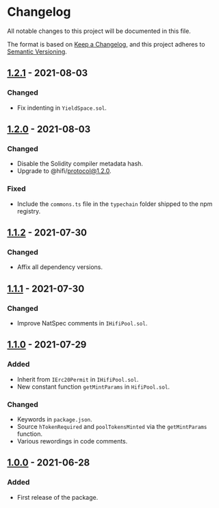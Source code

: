 # Changelog

All notable changes to this project will be documented in this file.

The format is based on [Keep a Changelog](https://keepachangelog.com/en/1.0.0/), and this project adheres to [Semantic Versioning](https://semver.org/spec/v2.0.0.html).

## [1.2.1] - 2021-08-03

### Changed

- Fix indenting in `YieldSpace.sol`.

## [1.2.0] - 2021-08-03

### Changed

- Disable the Solidity compiler metadata hash.
- Upgrade to @hifi/protocol@1.2.0.

### Fixed

- Include the `commons.ts` file in the `typechain` folder shipped to the npm registry.

## [1.1.2] - 2021-07-30

### Changed

- Affix all dependency versions.

## [1.1.1] - 2021-07-30

### Changed

- Improve NatSpec comments in `IHifiPool.sol`.

## [1.1.0] - 2021-07-29

### Added

- Inherit from `IErc20Permit` in `IHifiPool.sol`.
- New constant function `getMintParams` in `HifiPool.sol`.

### Changed

- Keywords in `package.json`.
- Source `hTokenRequired` and `poolTokensMinted` via the `getMintParams` function.
- Various rewordings in code comments.

## [1.0.0] - 2021-06-28

### Added

- First release of the package.

[1.2.1]: https://github.com/hifi-finance/hifi-amm/releases/tag/v1.2.1
[1.2.0]: https://github.com/hifi-finance/hifi-amm/releases/tag/v1.2.0
[1.1.2]: https://github.com/hifi-finance/hifi-amm/releases/tag/v1.1.2
[1.1.1]: https://github.com/hifi-finance/hifi-amm/releases/tag/v1.1.1
[1.1.0]: https://github.com/hifi-finance/hifi-amm/releases/tag/v1.1.0
[1.0.0]: https://github.com/hifi-finance/hifi-amm/releases/tag/v1.0.0
